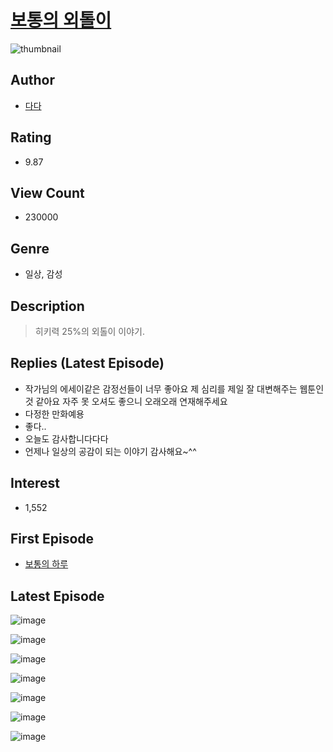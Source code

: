 # [보통의 외톨이](https://comic.naver.com/bestChallenge/list?titleId=661452)
![thumbnail](https://image-comic.pstatic.net/user_contents_data/challenge_comic/2023/03/03/292598/upload_3702865107742778421_480x623.jpeg)

## Author
- [다다](https://comic.naver.com/artistTitle?id=292598)

## Rating
- 9.87

## View Count
- 230000

## Genre
- 일상, 감성

## Description
> 히키력 25%의 외톨이 이야기.

## Replies (Latest Episode)
- 작가님의 에세이같은 감정선들이 너무 좋아요 제 심리를 제일 잘 대변해주는 웹툰인 것 같아요 자주 못 오셔도 좋으니 오래오래 연재해주세요
- 다정한 만화예용
- 좋다..
- 오늘도 감사합니다다다
- 언제나 일상의 공감이 되는 이야기 감사해요~^^

## Interest
- 1,552

## First Episode
- [보통의 하루](https://comic.naver.com/bestChallenge/detail?titleId=661452&no=9)

## Latest Episode
![image](https://image-comic.pstatic.net/user_contents_data/challenge_comic/2023/05/03/292598/upload_7365978456589545784.jpeg)

![image](https://image-comic.pstatic.net/user_contents_data/challenge_comic/2023/05/03/292598/upload_3616449213860308017.jpeg)

![image](https://image-comic.pstatic.net/user_contents_data/challenge_comic/2023/05/03/292598/upload_7149526196678845030.jpeg)

![image](https://image-comic.pstatic.net/user_contents_data/challenge_comic/2023/05/03/292598/upload_3847824745682777699.jpeg)

![image](https://image-comic.pstatic.net/user_contents_data/challenge_comic/2023/05/03/292598/upload_3762025446778298681.jpeg)

![image](https://image-comic.pstatic.net/user_contents_data/challenge_comic/2023/05/03/292598/upload_3977865076805023536.jpeg)

![image](https://image-comic.pstatic.net/user_contents_data/challenge_comic/2023/05/03/292598/upload_3977350506181900599.jpeg)
